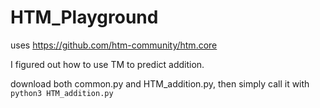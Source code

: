 # HTM_Playground

uses https://github.com/htm-community/htm.core

I figured out how to use TM to predict addition. 

download both common.py and HTM_addition.py, then simply call it with `python3 HTM_addition.py`
